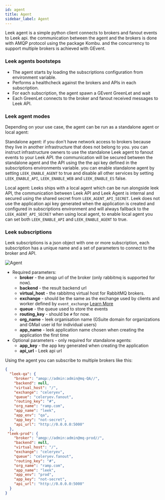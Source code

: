 ```yaml
---
id: agent
title: Agent
sidebar_label: Agent
---
```


Leek agent is a simple python client connects to brokers and fanout events to Leek api. the communication between the 
agent and the brokers is done with AMQP protocol using the package Kombu. and the concurrency to support multiple brokers
is achieved with GEvent.

### Leek agents bootsteps

- The agent starts by loading the subscriptions configuration from environment variable.
- Performs a healthcheck against the brokers and APIs in each subscription.
- For each subscription, the agent spawn a GEvent GreenLet and wait
- Each GreenLet connects to the broker and fanout received messages to Leek API.

### Leek agent modes

Depending on your use case, the agent can be run as a standalone agent or local agent:

Standalone agent: if you don't have network access to brokers because they live in another infrastructure that does not 
belong to you. you can instruct infrastructure owners to use the standalone Leek agent to fanout events to your Leek 
API. the communication will be secured between the standalone agent and the API using the the api key defined in the 
subscriptions environments variable. you can enable standalone agent by setting `LEEK_ENABLE_AGENT` to true and disable all 
other services by setting `LEEK_ENABLE_API`, `LEEK_ENABLE_WEB` and `LEEK_ENABLE_ES` false.

Local agent: Leeks ships with a local agent which can be run alongside leek API, the communication between Leek API and 
Leek Agent is internal and secured using the shared secret from `LEEK_AGENT_API_SECRET`. Leek does not use the 
application api key generated when the application is created and configured in subscriptions environment and will 
always fallback to the `LEEK_AGENT_API_SECRET` when using local agent, to enable local agent you can set both 
`LEEK_ENABLE_API` and `LEEK_ENABLE_AGENT` to true.

### Leek subscriptions

Leek subscriptions is a json object with one or more subscription, each subscription has a unique name and a set of 
parameters to connect to the broker and API.

![Agent](/img/docs/agent.png)

- Required parameters:
    - **broker** - the amqp url of the broker (only rabbitmq is supported for now).
    - **backend** - the result backend url
    - **virtual_host** - the rabbitmq virtual host for RabbitMQ brokers.
    - **exchange** - should be the same as the exchange used by clients and worker defined by `event_exchange`  [Learn More](https://docs.celeryproject.org/en/stable/userguide/configuration.html#event-exchange)
    - **queue** - the queue used to store the events
    - **routing_key** - should be `#` for now.
    - **org_name** - leek organisation name (GSuite domain for organizations and GMail user id for individual users)
    - **app_name** - leek application name chosen when creating the application the first time
- Optional parameters - only required for standalone agents:
    - **app_key** - the app key generated when creating the application
    - **api_url** - Leek api url

Using the agent you can subscribe to multiple brokers like this:

```json
{
  "leek-qa": {
    "broker": "amqp://admin:admin@mq-QA//",
    "backend": null,
    "virtual_host": "/",
    "exchange": "celeryev",
    "queue": "celeryev.fanout",
    "routing_key": "#",
    "org_name": "ramp.com",
    "app_name": "leek",
    "app_env": "qa",
    "app_key": "not-secret",
    "api_url": "http://0.0.0.0:5000"
  },
 "leek-prod": {
    "broker": "amqp://admin:admin@mq-prod//",
    "backend": null,
    "virtual_host": "/",
    "exchange": "celeryev",
    "queue": "celeryev.fanout",
    "routing_key": "#",
    "org_name": "ramp.com",
    "app_name": "leek",
    "app_env": "prod",
    "app_key": "not-secret",
    "api_url": "http://0.0.0.0:5000"
  }
}
```